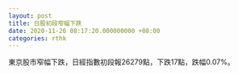 ```yaml
---
layout: post
title: 日股初段窄幅下跌
date: 2020-11-26 08:17:20.000000000 +08:00
categories: rthk
---
```


東京股市窄幅下跌，日經指數初段報26279點，下跌17點，跌幅0.07%。
